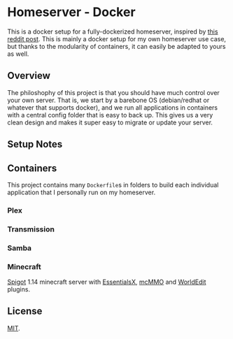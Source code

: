 # Homeserver - Docker
This is a docker setup for a fully-dockerized homeserver, inspired by [this reddit post](https://www.reddit.com/r/docker/comments/7ro9lv/why_shouldnt_i_dockerize_everything_on_my_server/). This is mainly a docker setup for my own homeserver use case, but thanks to the modularity of containers, it can easily be adapted to yours as well.

## Overview
The philoshophy of this project is that you should have much control over your own server. That is, we start by a barebone OS (debian/redhat or whatever that supports docker), and we run all applications in containers with a central config folder that is easy to back up. This gives us a very clean design and makes it super easy to migrate or update your server.

## Setup Notes


## Containers
This project contains many `Dockerfile`s in folders to build each individual application that I personally run on my homeserver.

### Plex

### Transmission

### Samba

### Minecraft
[Spigot](https://www.spigotmc.org/) 1.14 minecraft server with [EssentialsX](https://github.com/EssentialsX/Essentials), [mcMMO](https://github.com/mcMMO-Dev/mcMMO) and [WorldEdit](https://github.com/EngineHub/WorldEdit) plugins.

## License
[MIT](https://github.com/yxwangcs/homeserver/blob/master/LICENSE).
